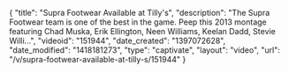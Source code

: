 {
    "title": "Supra Footwear Available at Tilly's",
    "description": "The Supra Footwear team is one of the best in the game. Peep this 2013 montage featuring Chad Muska, Erik Ellington, Neen Williams, Keelan Dadd, Stevie Willi...",
    "videoid": "151944",
    "date_created": "1397072628",
    "date_modified": "1418181273",
    "type": "captivate",
    "layout": "video",
    "url": "\/v\/supra-footwear-available-at-tilly-s\/151944"
}